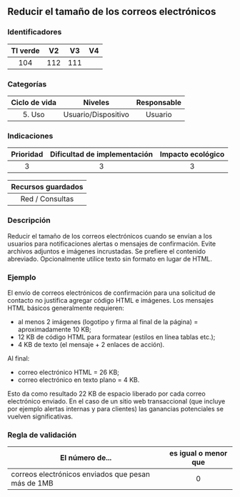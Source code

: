 ## Reducir el tamaño de los correos electrónicos

 ### Identificadores

 | TI verde | V2 | V3 | V4 |
 | :-----: | :-: | :-: | :-: |
 | 104 | 112 | 111 | |

 ### Categorías

 | Ciclo de vida | Niveles | Responsable |
 | :--------: | :---------: | :---------: |
 | 5. Uso | Usuario/Dispositivo | Usuario |

 ### Indicaciones

 | Prioridad | Dificultad de implementación | Impacto ecológico |
 | :------: | :----------------------: | :-----------------------: |
 | 3 | 3 | 3 |

 | Recursos guardados |
 | :-----------------------: |
 | Red / Consultas |

 ### Descripción

 Reducir el tamaño de los correos electrónicos cuando se envían a los usuarios para notificaciones alertas o mensajes de confirmación. Evite archivos adjuntos e imágenes incrustadas. Se prefiere el contenido abreviado. Opcionalmente utilice texto sin formato en lugar de HTML.

 ### Ejemplo

 El envío de correos electrónicos de confirmación para una solicitud de contacto no justifica agregar código HTML e imágenes. Los mensajes HTML básicos generalmente requieren:

 - al menos 2 imágenes (logotipo y firma al final de la página) = aproximadamente 10 KB;
 - 12 KB de código HTML para formatear (estilos en línea tablas etc.);
 - 4 KB de texto (el mensaje + 2 enlaces de acción).

 Al final:

 - correo electrónico HTML = 26 KB;
 - correo electrónico en texto plano = 4 KB.

 Esto da como resultado 22 KB de espacio liberado por cada correo electrónico enviado. En el caso de un sitio web transaccional (que incluye por ejemplo alertas internas y para clientes) las ganancias potenciales se vuelven significativas.

 ### Regla de validación

 | El número de... | es igual o menor que |
 | ------------------------------- | :----------------------: |
 | correos electrónicos enviados que pesan más de 1MB | 0 |
